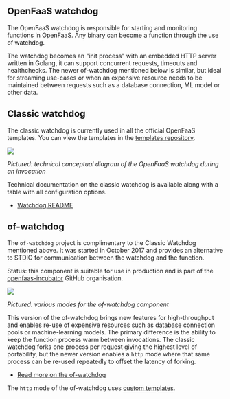 ## OpenFaaS watchdog

The OpenFaaS watchdog is responsible for starting and monitoring functions in OpenFaaS. Any binary can become a function through the use of watchdog.

The watchdog becomes an "init process" with an embedded HTTP server written in Golang, it can support concurrent requests, timeouts and healthchecks. The newer of-watchdog mentioned below is similar, but ideal for streaming use-cases or when an expensive resource needs to be maintained between requests such as a database connection, ML model or other data. 

## Classic watchdog

The classic watchdog is currently used in all the official OpenFaaS templates. You can view the templates in the [templates repository](https://github.com/openfaas/templates).

<a href="https://camo.githubusercontent.com/61c169ab5cd01346bc3dc7a11edc1d218f0be3b4/68747470733a2f2f7062732e7477696d672e636f6d2f6d656469612f4447536344626c554941416f34482d2e6a70673a6c61726765"><img src="https://camo.githubusercontent.com/61c169ab5cd01346bc3dc7a11edc1d218f0be3b4/68747470733a2f2f7062732e7477696d672e636f6d2f6d656469612f4447536344626c554941416f34482d2e6a70673a6c61726765"></a>

*Pictured: technical conceptual diagram of the OpenFaaS watchdog during an invocation*

Technical documentation on the classic watchdog is available along with a table with all configuration options.

* [Watchdog README](https://github.com/openfaas/faas/tree/master/watchdog)

## of-watchdog

The `of-watchdog` project is complimentary to the Classic Watchdog mentioned above. It was started in October 2017 and provides an alternative to STDIO for communication between the watchdog and the function.

Status: this component is suitable for use in production and is part of the [openfaas-incubator](https://github.com/openfaas-incubator) GitHub organisation.

<a href="/architecture/watchdog-modes.png"><img src="/architecture/watchdog-modes.png"></a>

*Pictured: various modes for the of-watchdog component*

This version of the of-watchdog brings new features for high-throughput and enables re-use of expensive resources such as database connection pools or machine-learning models. The primary difference is the ability to keep the function process warm between invocations. The classic watchdog forks one process per request giving the highest level of portability, but the newer version enables a `http` mode where that same process can be re-used repeatedly to offset the latency of forking.

* [Read more on the of-watchdog](https://github.com/openfaas-incubator/of-watchdog)

The `http` mode of the of-watchdog uses [custom templates](https://github.com/openfaas-incubator/of-watchdog#2-http-modehttp).
